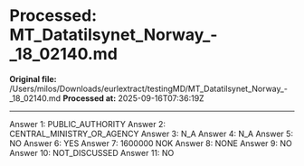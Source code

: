 # Processed: MT_Datatilsynet_Norway_-_18_02140.md

**Original file:** /Users/milos/Downloads/eurlextract/testingMD/MT_Datatilsynet_Norway_-_18_02140.md
**Processed at:** 2025-09-16T07:36:19Z

---

Answer 1: PUBLIC_AUTHORITY
Answer 2: CENTRAL_MINISTRY_OR_AGENCY
Answer 3: N_A
Answer 4: N_A
Answer 5: NO
Answer 6: YES
Answer 7: 1600000 NOK
Answer 8: NONE
Answer 9: NO
Answer 10: NOT_DISCUSSED
Answer 11: NO
